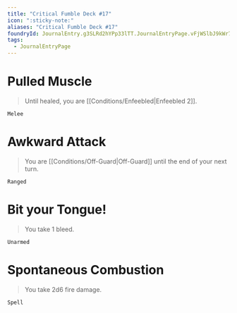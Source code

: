 ```yaml
---
title: "Critical Fumble Deck #17"
icon: ":sticky-note:"
aliases: "Critical Fumble Deck #17"
foundryId: JournalEntry.g3SLRd2hYPp33lTT.JournalEntryPage.vFjWSlbJ9kWr7dhQ
tags:
  - JournalEntryPage
---
```

# Pulled Muscle

> Until healed, you are [[Conditions/Enfeebled|Enfeebled 2]].

`Melee`

# Awkward Attack

> You are [[Conditions/Off-Guard|Off-Guard]] until the end of your next turn.

`Ranged`

# Bit your Tongue!

> You take 1 bleed.

`Unarmed`

# Spontaneous Combustion

> You take 2d6 fire damage.

`Spell`